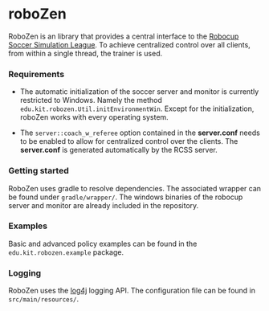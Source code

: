 # roboZen
RoboZen is an library that provides a central interface to the [Robocup Soccer Simulation League](http://wiki.robocup.org/wiki/Soccer_Simulation_League). To achieve centralized control over all clients, from within a single thread, the trainer is used.

### Requirements
- The automatic initialization of the soccer server and monitor is currently restricted to Windows.
Namely the method `edu.kit.robozen.Util.initEnvironmentWin`. Except for the initialization, roboZen works with every operating system.

- The `server::coach_w_referee` option contained in the **server.conf** needs to be enabled to allow for centralized control over the clients.
The **server.conf** is generated automatically by the RCSS server.

### Getting started
RoboZen uses gradle to resolve dependencies. The associated wrapper can be found under `gradle/wrapper/`. The windows binaries of the robocup server and monitor are already included in the repository.

### Examples
Basic and advanced policy examples can be found in the `edu.kit.robozen.example` package.

### Logging
RoboZen uses the [log4j](http://logging.apache.org/log4j/2.x/index.html) logging API. 
The configuration file can be found in `src/main/resources/`.
